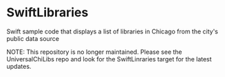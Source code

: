 # SwiftLibraries
Swift sample code that displays a list of libraries in Chicago from the city's public data source

NOTE: This repository is no longer maintained. Please see the UniversalChiLibs repo and look for the SwiftLinraries target for the latest updates.
